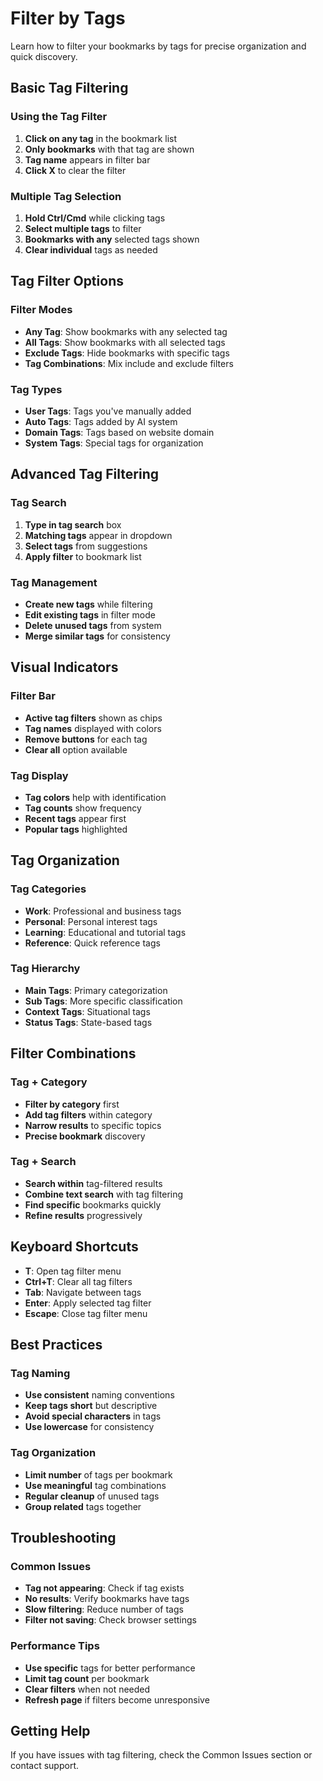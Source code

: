 # Filter by Tags

Learn how to filter your bookmarks by tags for precise organization and quick discovery.

## Basic Tag Filtering

### **Using the Tag Filter**
1. **Click on any tag** in the bookmark list
2. **Only bookmarks** with that tag are shown
3. **Tag name** appears in filter bar
4. **Click X** to clear the filter

### **Multiple Tag Selection**
1. **Hold Ctrl/Cmd** while clicking tags
2. **Select multiple tags** to filter
3. **Bookmarks with any** selected tags shown
4. **Clear individual** tags as needed

## Tag Filter Options

### **Filter Modes**
- **Any Tag**: Show bookmarks with any selected tag
- **All Tags**: Show bookmarks with all selected tags
- **Exclude Tags**: Hide bookmarks with specific tags
- **Tag Combinations**: Mix include and exclude filters

### **Tag Types**
- **User Tags**: Tags you've manually added
- **Auto Tags**: Tags added by AI system
- **Domain Tags**: Tags based on website domain
- **System Tags**: Special tags for organization

## Advanced Tag Filtering

### **Tag Search**
1. **Type in tag search** box
2. **Matching tags** appear in dropdown
3. **Select tags** from suggestions
4. **Apply filter** to bookmark list

### **Tag Management**
- **Create new tags** while filtering
- **Edit existing tags** in filter mode
- **Delete unused tags** from system
- **Merge similar tags** for consistency

## Visual Indicators

### **Filter Bar**
- **Active tag filters** shown as chips
- **Tag names** displayed with colors
- **Remove buttons** for each tag
- **Clear all** option available

### **Tag Display**
- **Tag colors** help with identification
- **Tag counts** show frequency
- **Recent tags** appear first
- **Popular tags** highlighted

## Tag Organization

### **Tag Categories**
- **Work**: Professional and business tags
- **Personal**: Personal interest tags
- **Learning**: Educational and tutorial tags
- **Reference**: Quick reference tags

### **Tag Hierarchy**
- **Main Tags**: Primary categorization
- **Sub Tags**: More specific classification
- **Context Tags**: Situational tags
- **Status Tags**: State-based tags

## Filter Combinations

### **Tag + Category**
- **Filter by category** first
- **Add tag filters** within category
- **Narrow results** to specific topics
- **Precise bookmark** discovery

### **Tag + Search**
- **Search within** tag-filtered results
- **Combine text search** with tag filtering
- **Find specific** bookmarks quickly
- **Refine results** progressively

## Keyboard Shortcuts

- **T**: Open tag filter menu
- **Ctrl+T**: Clear all tag filters
- **Tab**: Navigate between tags
- **Enter**: Apply selected tag filter
- **Escape**: Close tag filter menu

## Best Practices

### **Tag Naming**
- **Use consistent** naming conventions
- **Keep tags short** but descriptive
- **Avoid special characters** in tags
- **Use lowercase** for consistency

### **Tag Organization**
- **Limit number** of tags per bookmark
- **Use meaningful** tag combinations
- **Regular cleanup** of unused tags
- **Group related** tags together

## Troubleshooting

### **Common Issues**
- **Tag not appearing**: Check if tag exists
- **No results**: Verify bookmarks have tags
- **Slow filtering**: Reduce number of tags
- **Filter not saving**: Check browser settings

### **Performance Tips**
- **Use specific** tags for better performance
- **Limit tag count** per bookmark
- **Clear filters** when not needed
- **Refresh page** if filters become unresponsive

## Getting Help

If you have issues with tag filtering, check the Common Issues section or contact support.
